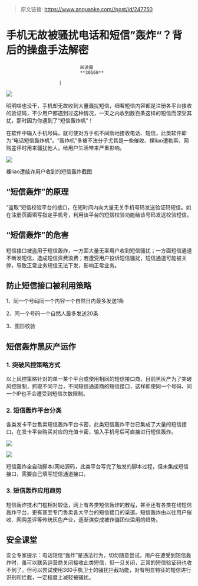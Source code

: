 > 原文链接: https://www.anquanke.com//post/id/247750 


# 手机无故被骚扰电话和短信”轰炸“？背后的操盘手法解密


                                阅读量   
                                **30168**
                            
                        |
                        
                                                                                    



[![](https://p5.ssl.qhimg.com/t01290bfa82b58e5c48.png)](https://p5.ssl.qhimg.com/t01290bfa82b58e5c48.png)



明明啥也没干，手机却无故收到大量骚扰短信，细看短信内容都是注册各平台接收的验证码，不少用户都遇到过这种情况，一天之内收到数百条这样的短信而深受其扰，那时因为你遇到了“短信轰炸机”！

在软件中输入手机号码，就可使对方手机不间断地接收电话、短信，此类软件即为“电话短信轰炸机”。“轰炸机”多被不法分子尤其是一些催收、裸liao遭勒索、网购差评时用来骚扰他人，给用户生活带来严重影响。

[![](https://p3.ssl.qhimg.com/t01429324dbab731a86.png)](https://p3.ssl.qhimg.com/t01429324dbab731a86.png)

裸liao遭敲诈用户收到的短信轰炸截图



## “短信轰炸”的原理

“盗取”短信校验平台的接口，在短时间内向大量无关手机号码发送验证码短信。如在注册页面填写指定手机号，利用该平台的短信校验功能给该号码发送校验短信。



## “短信轰炸”的危害

短信接口被盗用于短信轰炸，一方面大量无辜用户收到短信骚扰；一方面短信通道不断发短信，造成短信资费浪费；若遭受用户投诉短信骚扰，短信通道可能被关停，导致正常业务短信无法下发，影响正常业务。



## 防止短信接口被利用策略

1、同一个号码同一个内容一个自然日内最多发送1条

2、同一个号码一个自然人最多发送20条

3、图形校验



## 短信轰炸黑灰产运作

### 1. 突破风控策略方式

以上风控策略针对的单一某个平台或使用相同的短信接口商，目前黑灰产为了突破风控限制，抓取不同平台，不同短信通道商的短信接口，这样即使同一个号码、同一个IP也不会遭受到短信次数限制。

### 2. 短信轰炸平台分类

各类发卡平台售卖短信轰炸平台卡密，此类短信轰炸平台已集成了大量的短信接口，在发卡平台购买对应的充值卡密，输入手机号后可直接进行短信轰炸。

[![](https://p3.ssl.qhimg.com/t01484836b6d436cf1d.png)](https://p3.ssl.qhimg.com/t01484836b6d436cf1d.png)

[![](https://p2.ssl.qhimg.com/t016ab71cee71e87f2c.png)](https://p2.ssl.qhimg.com/t016ab71cee71e87f2c.png)

短信轰炸全自动脚本/网站源码，此类平台写完了触发的脚本过程，但未集成短信接口，需要自己填写短信通道接口。

### 3. 短信轰炸应用趋势

短信轰炸技术门槛相对较低，网上有各类短信轰炸的教程，甚至还有各类在线短信轰炸平台，更有甚至专门售卖各大平台的短信接口的渠道。短信轰炸由以往用户催收、网购差评等传统灰色产业，逐渐演变成被诈骗团伙滥用的趋势。



## 安全课堂

安全专家提示：电话短信“轰炸”是违法行为，切勿随意尝试。用户在遭受到短信轰炸时，虽可以联系运营商关闭接收此类短信，但一旦关闭，正常的短信验证码也收不到了。但可以尝试使用360手机卫士的骚扰拦截功能，对有明显特征的短信进行识别和拦截，一定程度上减轻被骚扰。
